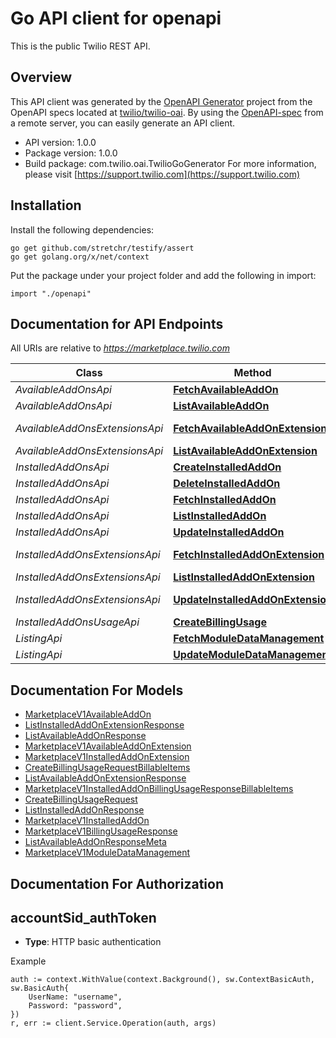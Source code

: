 # Go API client for openapi

This is the public Twilio REST API.

## Overview
This API client was generated by the [OpenAPI Generator](https://openapi-generator.tech) project from the OpenAPI specs located at [twilio/twilio-oai](https://github.com/twilio/twilio-oai/tree/main/spec).  By using the [OpenAPI-spec](https://www.openapis.org/) from a remote server, you can easily generate an API client.

- API version: 1.0.0
- Package version: 1.0.0
- Build package: com.twilio.oai.TwilioGoGenerator
For more information, please visit [https://support.twilio.com](https://support.twilio.com)

## Installation

Install the following dependencies:

```shell
go get github.com/stretchr/testify/assert
go get golang.org/x/net/context
```

Put the package under your project folder and add the following in import:

```golang
import "./openapi"
```

## Documentation for API Endpoints

All URIs are relative to *https://marketplace.twilio.com*

Class | Method | HTTP request | Description
------------ | ------------- | ------------- | -------------
*AvailableAddOnsApi* | [**FetchAvailableAddOn**](docs/AvailableAddOnsApi.md#fetchavailableaddon) | **Get** /v1/AvailableAddOns/{Sid} | 
*AvailableAddOnsApi* | [**ListAvailableAddOn**](docs/AvailableAddOnsApi.md#listavailableaddon) | **Get** /v1/AvailableAddOns | 
*AvailableAddOnsExtensionsApi* | [**FetchAvailableAddOnExtension**](docs/AvailableAddOnsExtensionsApi.md#fetchavailableaddonextension) | **Get** /v1/AvailableAddOns/{AvailableAddOnSid}/Extensions/{Sid} | 
*AvailableAddOnsExtensionsApi* | [**ListAvailableAddOnExtension**](docs/AvailableAddOnsExtensionsApi.md#listavailableaddonextension) | **Get** /v1/AvailableAddOns/{AvailableAddOnSid}/Extensions | 
*InstalledAddOnsApi* | [**CreateInstalledAddOn**](docs/InstalledAddOnsApi.md#createinstalledaddon) | **Post** /v1/InstalledAddOns | 
*InstalledAddOnsApi* | [**DeleteInstalledAddOn**](docs/InstalledAddOnsApi.md#deleteinstalledaddon) | **Delete** /v1/InstalledAddOns/{Sid} | 
*InstalledAddOnsApi* | [**FetchInstalledAddOn**](docs/InstalledAddOnsApi.md#fetchinstalledaddon) | **Get** /v1/InstalledAddOns/{Sid} | 
*InstalledAddOnsApi* | [**ListInstalledAddOn**](docs/InstalledAddOnsApi.md#listinstalledaddon) | **Get** /v1/InstalledAddOns | 
*InstalledAddOnsApi* | [**UpdateInstalledAddOn**](docs/InstalledAddOnsApi.md#updateinstalledaddon) | **Post** /v1/InstalledAddOns/{Sid} | 
*InstalledAddOnsExtensionsApi* | [**FetchInstalledAddOnExtension**](docs/InstalledAddOnsExtensionsApi.md#fetchinstalledaddonextension) | **Get** /v1/InstalledAddOns/{InstalledAddOnSid}/Extensions/{Sid} | 
*InstalledAddOnsExtensionsApi* | [**ListInstalledAddOnExtension**](docs/InstalledAddOnsExtensionsApi.md#listinstalledaddonextension) | **Get** /v1/InstalledAddOns/{InstalledAddOnSid}/Extensions | 
*InstalledAddOnsExtensionsApi* | [**UpdateInstalledAddOnExtension**](docs/InstalledAddOnsExtensionsApi.md#updateinstalledaddonextension) | **Post** /v1/InstalledAddOns/{InstalledAddOnSid}/Extensions/{Sid} | 
*InstalledAddOnsUsageApi* | [**CreateBillingUsage**](docs/InstalledAddOnsUsageApi.md#createbillingusage) | **Post** /v1/InstalledAddOns/{InstalledAddOnSid}/Usage | 
*ListingApi* | [**FetchModuleDataManagement**](docs/ListingApi.md#fetchmoduledatamanagement) | **Get** /v1/Listing/{Sid} | 
*ListingApi* | [**UpdateModuleDataManagement**](docs/ListingApi.md#updatemoduledatamanagement) | **Post** /v1/Listing/{Sid} | 


## Documentation For Models

 - [MarketplaceV1AvailableAddOn](docs/MarketplaceV1AvailableAddOn.md)
 - [ListInstalledAddOnExtensionResponse](docs/ListInstalledAddOnExtensionResponse.md)
 - [ListAvailableAddOnResponse](docs/ListAvailableAddOnResponse.md)
 - [MarketplaceV1AvailableAddOnExtension](docs/MarketplaceV1AvailableAddOnExtension.md)
 - [MarketplaceV1InstalledAddOnExtension](docs/MarketplaceV1InstalledAddOnExtension.md)
 - [CreateBillingUsageRequestBillableItems](docs/CreateBillingUsageRequestBillableItems.md)
 - [ListAvailableAddOnExtensionResponse](docs/ListAvailableAddOnExtensionResponse.md)
 - [MarketplaceV1InstalledAddOnBillingUsageResponseBillableItems](docs/MarketplaceV1InstalledAddOnBillingUsageResponseBillableItems.md)
 - [CreateBillingUsageRequest](docs/CreateBillingUsageRequest.md)
 - [ListInstalledAddOnResponse](docs/ListInstalledAddOnResponse.md)
 - [MarketplaceV1InstalledAddOn](docs/MarketplaceV1InstalledAddOn.md)
 - [MarketplaceV1BillingUsageResponse](docs/MarketplaceV1BillingUsageResponse.md)
 - [ListAvailableAddOnResponseMeta](docs/ListAvailableAddOnResponseMeta.md)
 - [MarketplaceV1ModuleDataManagement](docs/MarketplaceV1ModuleDataManagement.md)


## Documentation For Authorization



## accountSid_authToken

- **Type**: HTTP basic authentication

Example

```golang
auth := context.WithValue(context.Background(), sw.ContextBasicAuth, sw.BasicAuth{
    UserName: "username",
    Password: "password",
})
r, err := client.Service.Operation(auth, args)
```

